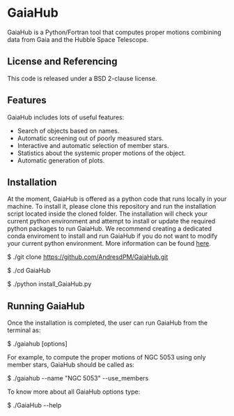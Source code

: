 # GaiaHub
GaiaHub is a Python/Fortran tool that computes proper motions combining data from Gaia and the Hubble Space Telescope.

## License and Referencing
This code is released under a BSD 2-clause license.

## Features

GaiaHub includes lots of useful features:

* Search of objects based on names.
* Automatic screening out of poorly measured stars.
* Interactive and automatic selection of member stars.
* Statistics about the systemic proper motions of the object.
* Automatic generation of plots.

## Installation

At the moment, GaiaHub is offered as a python code that runs locally in your machine. To install it, please clone this repository and run the installation script located inside the cloned folder. The installation will check your current python environment and attempt to install or update the required python packages to run GaiaHub. We recommend creating a dedicated conda enviroment to install and run GaiaHub if you do not want to modify your current python environment. More information can be found [here](https://conda.io/projects/conda/en/latest/user-guide/tasks/manage-environments.html).

$ ./git clone https://github.com/AndresdPM/GaiaHub.git

$ ./cd GaiaHub

$ ./python install_GaiaHub.py

## Running GaiaHub

Once the installation is completed, the user can run GaiaHub from the terminal as:

$ ./gaiahub [options]

For example, to compute the proper motions of NGC 5053 using only member stars, GaiaHub should be called as:

$ ./gaiahub --name "NGC 5053" --use_members

To know more about all GaiaHub options type:

$ ./GaiaHub --help

